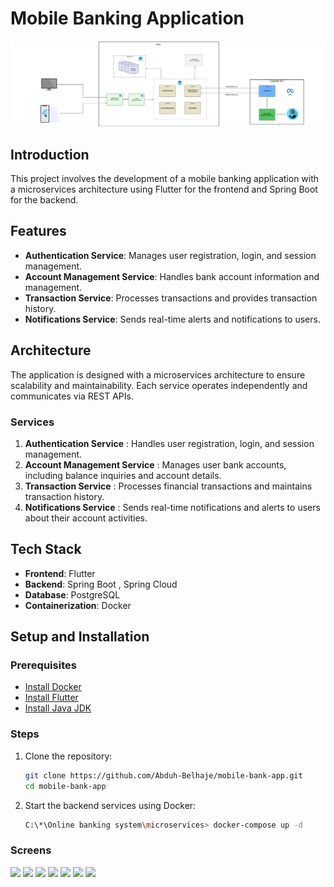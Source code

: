 # Mobile Banking Application

![Project Architecture](/support/MSS.png)

## Introduction

This project involves the development of a mobile banking application with a microservices architecture using Flutter for the frontend and Spring Boot for the backend.

## Features

- **Authentication Service**: Manages user registration, login, and session management.
- **Account Management Service**: Handles bank account information and management.
- **Transaction Service**: Processes transactions and provides transaction history.
- **Notifications Service**: Sends real-time alerts and notifications to users.

## Architecture

The application is designed with a microservices architecture to ensure scalability and maintainability. Each service operates independently and communicates via REST APIs.

### Services

1. **Authentication Service** : Handles user registration, login, and session management.
2. **Account Management Service** : Manages user bank accounts, including balance inquiries and account details.
3. **Transaction Service** : Processes financial transactions and maintains transaction history.
4. **Notifications Service** : Sends real-time notifications and alerts to users about their account activities.

## Tech Stack

- **Frontend**: Flutter
- **Backend**: Spring Boot , Spring Cloud
- **Database**: PostgreSQL
- **Containerization**: Docker

## Setup and Installation

### Prerequisites

- [Install Docker](https://docs.docker.com/get-docker/)
- [Install Flutter](https://flutter.dev/docs/get-started/install)
- [Install Java JDK](https://www.oracle.com/java/technologies/javase-downloads.html)

### Steps

1. Clone the repository:
   ```sh
   git clone https://github.com/Abduh-Belhaje/mobile-bank-app.git
   cd mobile-bank-app

2. Start the backend services using Docker:
   ```sh
   C:\*\Online banking system\microservices> docker-compose up -d


### Screens

<img src="/support/Home.png" width="300" />   
<img src="/support/Withdraw.png" width="300" /> 
<img src="/support/history.png" width="300" />  
<img src="/support/info.png" width="300" /> 
<img src="/support/signup.png" width="300" /> 
<img src="/support/login.png" width="300" /> 
<img src="/support/success.png" width="300" /> 
